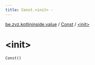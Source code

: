 ```yaml
---
title: Const.<init> - 
---
```


[be.zvz.kotlininside.value](../index.html) / [Const](index.html) / [&lt;init&gt;](./-init-.html)

# &lt;init&gt;

`Const()`